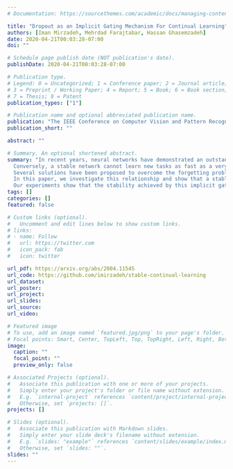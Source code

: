 ```yaml
---
# Documentation: https://sourcethemes.com/academic/docs/managing-content/

title: "Dropout as an Implicit Gating Mechanism For Continual Learning"
authors: [Iman Mirzadeh, Mehrdad Farajtabar, Hassan Ghasemzadeh]
date: 2020-04-21T00:03:28-07:00
doi: ""

# Schedule page publish date (NOT publication's date).
publishDate: 2020-04-21T00:03:28-07:00

# Publication type.
# Legend: 0 = Uncategorized; 1 = Conference paper; 2 = Journal article;
# 3 = Preprint / Working Paper; 4 = Report; 5 = Book; 6 = Book section;
# 7 = Thesis; 8 = Patent
publication_types: ["1"]

# Publication name and optional abbreviated publication name.
publication: "The IEEE Conference on Computer Vision and Pattern Recognition (CVPR) Workshops"
publication_short: ""

abstract: ""

# Summary. An optional shortened abstract.
summary: "In recent years, neural networks have demonstrated an outstanding ability to achieve complex learning tasks across various domains. However, they suffer from the ''catastrophic forgetting'' problem when they face a sequence of learning tasks, where they forget the old ones as they learn new tasks. This problem is also highly related to the ''stability-plasticity dilemma''. The more plastic the network, the easier it can learn new tasks, but the faster it also forgets previous ones.
  Conversely, a stable network cannot learn new tasks as fast as a very plastic network. However, it is more reliable to preserve the knowledge it has learned from the previous tasks. 
  Several solutions have been proposed to overcome the forgetting problem by making the neural network parameters more stable, and some of them have mentioned the significance of dropout in continual learning. However, their relationship has not been sufficiently studied yet.
  In this paper, we investigate this relationship and show that a stable network with dropout learns a gating mechanism such that for different tasks, different paths of the network are active. 
  Our experiments show that the stability achieved by this implicit gating plays a very critical role in leading to performance comparable to or better than other involved continual learning algorithms to overcome catastrophic forgetting."
tags: []
categories: []
featured: false

# Custom links (optional).
#   Uncomment and edit lines below to show custom links.
# links:
# - name: Follow
#   url: https://twitter.com
#   icon_pack: fab
#   icon: twitter

url_pdf: https://arxiv.org/abs/2004.11545
url_code: https://github.com/imirzadeh/stable-continual-learning
url_dataset:
url_poster:
url_project:
url_slides:
url_source:
url_video:

# Featured image
# To use, add an image named `featured.jpg/png` to your page's folder. 
# Focal points: Smart, Center, TopLeft, Top, TopRight, Left, Right, BottomLeft, Bottom, BottomRight.
image:
  caption: ""
  focal_point: ""
  preview_only: false

# Associated Projects (optional).
#   Associate this publication with one or more of your projects.
#   Simply enter your project's folder or file name without extension.
#   E.g. `internal-project` references `content/project/internal-project/index.md`.
#   Otherwise, set `projects: []`.
projects: []

# Slides (optional).
#   Associate this publication with Markdown slides.
#   Simply enter your slide deck's filename without extension.
#   E.g. `slides: "example"` references `content/slides/example/index.md`.
#   Otherwise, set `slides: ""`.
slides: ""
---
```

